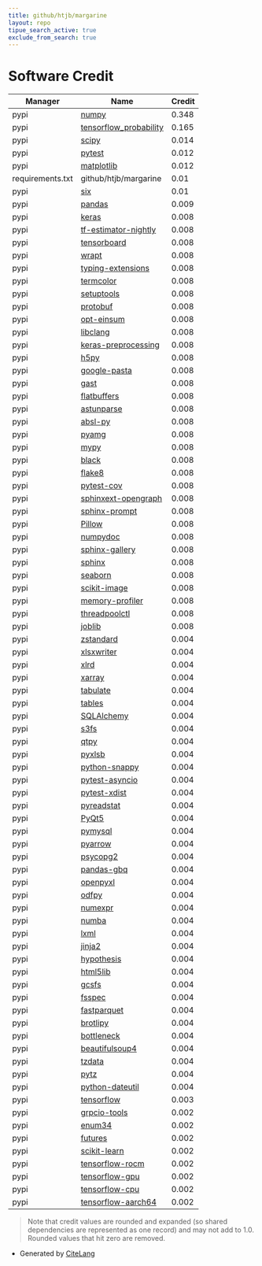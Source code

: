 ```yaml
---
title: github/htjb/margarine
layout: repo
tipue_search_active: true
exclude_from_search: true
---
```

# Software Credit

|Manager|Name|Credit|
|-------|----|------|
|pypi|[numpy](https://www.numpy.org)|0.348|
|pypi|[tensorflow_probability](http://github.com/tensorflow/probability)|0.165|
|pypi|[scipy](https://www.scipy.org)|0.014|
|pypi|[pytest](https://pypi.org/project/pytest)|0.012|
|pypi|[matplotlib](https://pypi.org/project/matplotlib)|0.012|
|requirements.txt|github/htjb/margarine|0.01|
|pypi|[six](https://pypi.org/project/six)|0.01|
|pypi|[pandas](https://pandas.pydata.org)|0.009|
|pypi|[keras](https://keras.io/)|0.008|
|pypi|[tf-estimator-nightly](https://www.tensorflow.org/)|0.008|
|pypi|[tensorboard](https://github.com/tensorflow/tensorboard)|0.008|
|pypi|[wrapt](https://pypi.org/project/wrapt)|0.008|
|pypi|[typing-extensions](https://pypi.org/project/typing-extensions)|0.008|
|pypi|[termcolor](https://pypi.org/project/termcolor)|0.008|
|pypi|[setuptools](https://pypi.org/project/setuptools)|0.008|
|pypi|[protobuf](https://pypi.org/project/protobuf)|0.008|
|pypi|[opt-einsum](https://pypi.org/project/opt-einsum)|0.008|
|pypi|[libclang](https://pypi.org/project/libclang)|0.008|
|pypi|[keras-preprocessing](https://pypi.org/project/keras-preprocessing)|0.008|
|pypi|[h5py](https://pypi.org/project/h5py)|0.008|
|pypi|[google-pasta](https://pypi.org/project/google-pasta)|0.008|
|pypi|[gast](https://pypi.org/project/gast)|0.008|
|pypi|[flatbuffers](https://pypi.org/project/flatbuffers)|0.008|
|pypi|[astunparse](https://pypi.org/project/astunparse)|0.008|
|pypi|[absl-py](https://pypi.org/project/absl-py)|0.008|
|pypi|[pyamg](https://pypi.org/project/pyamg)|0.008|
|pypi|[mypy](https://pypi.org/project/mypy)|0.008|
|pypi|[black](https://pypi.org/project/black)|0.008|
|pypi|[flake8](https://pypi.org/project/flake8)|0.008|
|pypi|[pytest-cov](https://pypi.org/project/pytest-cov)|0.008|
|pypi|[sphinxext-opengraph](https://pypi.org/project/sphinxext-opengraph)|0.008|
|pypi|[sphinx-prompt](https://pypi.org/project/sphinx-prompt)|0.008|
|pypi|[Pillow](https://pypi.org/project/Pillow)|0.008|
|pypi|[numpydoc](https://pypi.org/project/numpydoc)|0.008|
|pypi|[sphinx-gallery](https://pypi.org/project/sphinx-gallery)|0.008|
|pypi|[sphinx](https://pypi.org/project/sphinx)|0.008|
|pypi|[seaborn](https://pypi.org/project/seaborn)|0.008|
|pypi|[scikit-image](https://pypi.org/project/scikit-image)|0.008|
|pypi|[memory-profiler](https://pypi.org/project/memory-profiler)|0.008|
|pypi|[threadpoolctl](https://pypi.org/project/threadpoolctl)|0.008|
|pypi|[joblib](https://pypi.org/project/joblib)|0.008|
|pypi|[zstandard](https://pypi.org/project/zstandard)|0.004|
|pypi|[xlsxwriter](https://pypi.org/project/xlsxwriter)|0.004|
|pypi|[xlrd](https://pypi.org/project/xlrd)|0.004|
|pypi|[xarray](https://pypi.org/project/xarray)|0.004|
|pypi|[tabulate](https://pypi.org/project/tabulate)|0.004|
|pypi|[tables](https://pypi.org/project/tables)|0.004|
|pypi|[SQLAlchemy](https://pypi.org/project/SQLAlchemy)|0.004|
|pypi|[s3fs](https://pypi.org/project/s3fs)|0.004|
|pypi|[qtpy](https://pypi.org/project/qtpy)|0.004|
|pypi|[pyxlsb](https://pypi.org/project/pyxlsb)|0.004|
|pypi|[python-snappy](https://pypi.org/project/python-snappy)|0.004|
|pypi|[pytest-asyncio](https://pypi.org/project/pytest-asyncio)|0.004|
|pypi|[pytest-xdist](https://pypi.org/project/pytest-xdist)|0.004|
|pypi|[pyreadstat](https://pypi.org/project/pyreadstat)|0.004|
|pypi|[PyQt5](https://pypi.org/project/PyQt5)|0.004|
|pypi|[pymysql](https://pypi.org/project/pymysql)|0.004|
|pypi|[pyarrow](https://pypi.org/project/pyarrow)|0.004|
|pypi|[psycopg2](https://pypi.org/project/psycopg2)|0.004|
|pypi|[pandas-gbq](https://pypi.org/project/pandas-gbq)|0.004|
|pypi|[openpyxl](https://pypi.org/project/openpyxl)|0.004|
|pypi|[odfpy](https://pypi.org/project/odfpy)|0.004|
|pypi|[numexpr](https://pypi.org/project/numexpr)|0.004|
|pypi|[numba](https://pypi.org/project/numba)|0.004|
|pypi|[lxml](https://pypi.org/project/lxml)|0.004|
|pypi|[jinja2](https://pypi.org/project/jinja2)|0.004|
|pypi|[hypothesis](https://pypi.org/project/hypothesis)|0.004|
|pypi|[html5lib](https://pypi.org/project/html5lib)|0.004|
|pypi|[gcsfs](https://pypi.org/project/gcsfs)|0.004|
|pypi|[fsspec](https://pypi.org/project/fsspec)|0.004|
|pypi|[fastparquet](https://pypi.org/project/fastparquet)|0.004|
|pypi|[brotlipy](https://pypi.org/project/brotlipy)|0.004|
|pypi|[bottleneck](https://pypi.org/project/bottleneck)|0.004|
|pypi|[beautifulsoup4](https://pypi.org/project/beautifulsoup4)|0.004|
|pypi|[tzdata](https://pypi.org/project/tzdata)|0.004|
|pypi|[pytz](https://pypi.org/project/pytz)|0.004|
|pypi|[python-dateutil](https://pypi.org/project/python-dateutil)|0.004|
|pypi|[tensorflow](https://www.tensorflow.org/)|0.003|
|pypi|[grpcio-tools](https://pypi.org/project/grpcio-tools)|0.002|
|pypi|[enum34](https://pypi.org/project/enum34)|0.002|
|pypi|[futures](https://pypi.org/project/futures)|0.002|
|pypi|[scikit-learn](http://scikit-learn.org)|0.002|
|pypi|[tensorflow-rocm](https://pypi.org/project/tensorflow-rocm)|0.002|
|pypi|[tensorflow-gpu](https://pypi.org/project/tensorflow-gpu)|0.002|
|pypi|[tensorflow-cpu](https://pypi.org/project/tensorflow-cpu)|0.002|
|pypi|[tensorflow-aarch64](https://pypi.org/project/tensorflow-aarch64)|0.002|


> Note that credit values are rounded and expanded (so shared dependencies are represented as one record) and may not add to 1.0. Rounded values that hit zero are removed.


- Generated by [CiteLang](https://github.com/vsoch/citelang)
